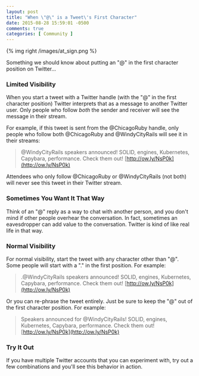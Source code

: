 ```yaml
---
layout: post
title: "When \"@\" is a Tweet\'s First Character"
date: 2015-08-28 15:59:01 -0500
comments: true
categories: [ Community ]
---
```

{% img right /images/at_sign.png %}

Something we should know about putting an "@" in the first character position on Twitter...

### Limited Visibility
When you start a tweet with a Twitter handle (with the "@" in the first character position) Twitter interprets that as a message to another Twitter user. Only people who follow _both_ the sender and receiver will see the message in their stream.
<!--more-->
For example, if this tweet is sent from the @ChicagoRuby handle, only people who follow both @ChicagoRuby and @WindyCityRails will see it in their streams:

>@WindyCityRails speakers announced! SOLID, engines, Kubernetes, Capybara, performance. Check them out! [http://ow.ly/NsP0k](http://ow.ly/NsP0k)

Attendees who only follow @ChicagoRuby or @WindyCityRails (not both) will never see this tweet in their Twitter stream.

### Sometimes You Want It That Way
Think of an "@" reply as a way to chat with another person, and you don't mind if other people overhear the conversation. In fact, sometimes an eavesdropper can add value to the conversation. Twitter is kind of like real life in that way.

### Normal Visibility
For normal visibility, start the tweet with any character other than "@". Some people will start with a "." in the first position. For example:

>.@WindyCityRails speakers announced! SOLID, engines, Kubernetes, Capybara, performance. Check them out! [http://ow.ly/NsP0k](http://ow.ly/NsP0k)

Or you can re-phrase the tweet entirely. Just be sure to keep the "@" out of the first character position. For example:

>Speakers announced for @WindyCityRails! SOLID, engines, Kubernetes, Capybara, performance. Check them out! [http://ow.ly/NsP0k](http://ow.ly/NsP0k)

### Try It Out
If you have multiple Twitter accounts that you can experiment with, try out a few combinations and you'll see this behavior in action.

